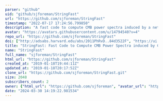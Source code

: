 ```yaml
---
parser: "github"
uid: "github/sjforeman/StringFast"
url: "https://github.com/sjforeman/StringFast"
timestamp: "2022-07-17 17:24:56.799850"
description: "A fast code to compute CMB power spectra induced by a network of cosmic strings"
avatar: "https://avatars.githubusercontent.com/u/14794540?v=4"
repo_url: "https://github.com/sjforeman/StringFast"
doi: ["http://adsabs.harvard.edu/abs/2011PhRvD..84d3522F", "https://ui.adsabs.harvard.edu/abs/2011ascl.soft06021F/abstract"]
title: "StringFast: Fast Code to Compute CMB Power Spectra induced by Cosmic Strings"
name: "StringFast"
full_name: "sjforeman/StringFast"
html_url: "https://github.com/sjforeman/StringFast"
created_at: "2019-01-18T19:44:11Z"
updated_at: "2019-01-18T20:17:52Z"
clone_url: "https://github.com/sjforeman/StringFast.git"
size: 2048
subscribers_count: 2
owner: {"html_url": "https://github.com/sjforeman", "avatar_url": "https://avatars.githubusercontent.com/u/14794540?v=4", "login": "sjforeman", "type": "User"}
date: "2024-03-30 14:19:22.981534"
---
```

